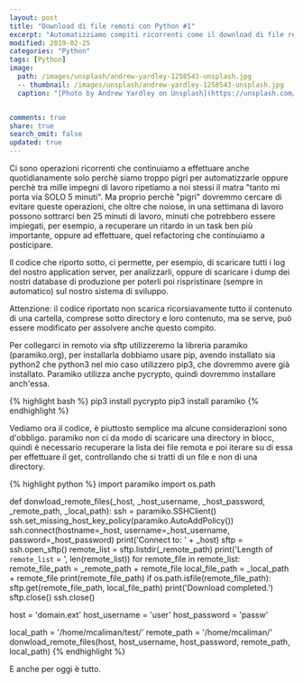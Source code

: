 ```yaml
---
layout: post
title: "Download di file remoti con Python #1"
excerpt: "Automatizziamo compiti ricorrenti come il download di file remoti in locale"
modified: 2019-02-25
categories: "Python"
tags: [Python]
image:
  path: /images/unsplash/andrew-yardley-1258543-unsplash.jpg
  -- thumbnail: /images/unsplash/andrew-yardley-1258543-unsplash.jpg
  caption: "[Photo by Andrew Yardley on Unsplash](https://unsplash.com/photos/QB6HWhQuspU?utm_source=unsplash&utm_medium=referral&utm_content=creditCopyText)"


comments: true
share: true
search_omit: false
updated: true
---
```


Ci sono operazioni ricorrenti che continuiamo a effettuare anche quotidianamente solo perchè siamo troppo pigri per automatizzarle oppure perchè tra mille impegni di lavoro ripetiamo a noi stessi il matra "tanto mi porta via SOLO 5 minuti". Ma proprio perchè "pigri" dovremmo cercare di evitare queste operazioni, che oltre che noiose, in una settimana di lavoro possono sottrarci ben 25 minuti di lavoro, minuti che potrebbero essere impiegati, per esempio, a recuperare un ritardo in un task ben più importante, oppure ad effettuare, quel refactoring che continuiamo a posticipare.

Il codice che riporto sotto, ci permette, per esempio, di scaricare tutti i log del nostro application server, per analizzarli, oppure di scaricare i dump dei nostri database di produzione per poterli poi rispristinare (sempre in automatico) sul nostro sistema di sviluppo.

Attenzione: il codice riportato non scarica ricorsiavamente tutto il contenuto di una cartella, comprese sotto directory e loro contenuto, ma se serve, può essere modificato per assolvere anche questo compito.

Per collegarci in remoto via sftp utilizzeremo la libreria paramiko (paramiko.org), per installarla dobbiamo usare pip, avendo installato sia python2 che python3 nel mio caso utilizzero pip3, che dovremmo avere già installato. Paramiko utilizza anche pycrypto, quindi dovremmo installare anch'essa.

{% highlight bash %}
pip3 install pycrypto
pip3 install paramiko
{% endhighlight %}

Vediamo ora il codice, è piuttosto semplice ma alcune considerazioni sono d'obbligo. 
paramiko non ci da modo di scaricare una directory in blocc, quindi è necessario recuperare
la lista dei file remota e poi iterare su di essa per effettuare il get, controllando che si tratti di un file e non di una directory. 

{% highlight python %}
import paramiko
import os.path

def donwload_remote_files(_host, _host_username, _host_password, _remote_path, _local_path):
    ssh = paramiko.SSHClient()
    ssh.set_missing_host_key_policy(paramiko.AutoAddPolicy())
    ssh.connect(hostname=_host, username=_host_username, password=_host_password)
    print('Connect to: ' + _host)
    sftp = ssh.open_sftp()
    remote_list = sftp.listdir(_remote_path)
    print('Length of `remote_list` = ', len(remote_list))
    for remote_file in remote_list:
        remote_file_path = _remote_path + remote_file
        local_file_path = _local_path + remote_file
        print(remote_file_path)
        if os.path.isfile(remote_file_path):
            sftp.get(remote_file_path, local_file_path)
    print('Download completed.')
    sftp.close()
    ssh.close()


host = 'domain.ext'
host_username = 'user'
host_password = 'passw'

local_path = '/home/mcaliman/test/'
remote_path = '/home/mcaliman/'
donwload_remote_files(host, host_username, host_password, remote_path, local_path)
{% endhighlight %}

E anche per oggi è tutto.